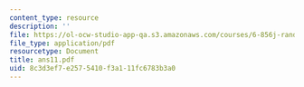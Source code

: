 ```yaml
---
content_type: resource
description: ''
file: https://ol-ocw-studio-app-qa.s3.amazonaws.com/courses/6-856j-randomized-algorithms-fall-2002/8c3d3ef7e2575410f3a111fc6783b3a0_ans11.pdf
file_type: application/pdf
resourcetype: Document
title: ans11.pdf
uid: 8c3d3ef7-e257-5410-f3a1-11fc6783b3a0
---
```


